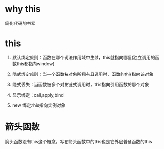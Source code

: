 # why this
简化代码的书写

# this
1. 默认绑定规则：函数在哪个词法作用域中生效，this就指向哪里(独立调用的函数this都指向window)

2. 隐式绑定规则：当一个函数被对象所拥有且调用时，函数的this指向该对象

3. 隐式丢失：当函数被多个对象链式调用时，this指向引用函数的那个对象

4. 显示绑定：call,apply,bind

5. new 绑定:this指向实例对象

# 箭头函数
箭头函数没有this这个概念，写在箭头函数中的this也是它外层普通函数的this


